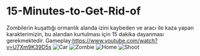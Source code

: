 # 15-Minutes-to-Get-Rid-of
Zombilerin kuşattığı ormanlık alanda izini kaybeden ve aracı ile kaza yapan karakterimizin, bu alandan kurtulması için 15 dakika dayanması gerekmektedir.
Gameplay:https://www.youtube.com/watch?v=U7Xm9K39D5s
![Car](https://user-images.githubusercontent.com/112270755/209954086-5abc17a2-b96a-4704-88fb-e2e26ded0af8.png)
![Zombie](https://user-images.githubusercontent.com/112270755/209954474-f04af67d-1b25-4cd2-a135-9c15528ec8e8.png)
![Home](https://user-images.githubusercontent.com/112270755/209954504-a26e1042-3b68-4b15-a2b8-16c8cd10808e.png)
![Shoot](https://user-images.githubusercontent.com/112270755/209954521-df60254b-2f4d-41a6-b651-6b3656d5ac7e.png)
